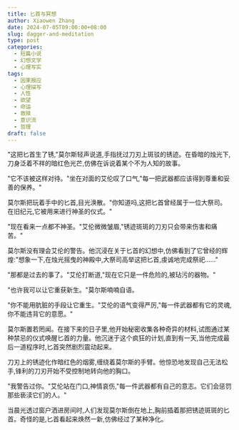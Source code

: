 ```yaml
---
title: 匕首与冥想
author: Xiaowen Zhang
date: 2024-07-05T09:00:00+08:00
slug: dagger-and-meditation
type: post
categories:
  - 短篇小说
  - 幻想文学
  - 心理写实
tags:
  - 因果报应
  - 心理描写
  - 人性
  - 欲望
  - 命运
  - 救赎
  - 意识流
  - 哲理
draft: false
---
```


"这把匕首生了锈,"莫尔斯轻声说道,手指抚过刀刃上斑驳的锈迹。在昏暗的烛光下,刀身泛着不祥的暗红色光芒,仿佛在诉说着某个不为人知的故事。

"它不该被这样对待。"坐在对面的艾伦叹了口气,"每一把武器都应该得到尊重和妥善的保养。"

莫尔斯把玩着手中的匕首,目光涣散。"你知道吗,这把匕首曾经属于一位大祭司。在旧纪元,它被用来进行神圣的仪式。"

"现在看来一点都不神圣。"艾伦微微皱眉,"锈迹斑斑的刀刃只会带来伤害和痛苦。"

莫尔斯没有理会艾伦的警告。他沉浸在关于匕首的幻想中,仿佛看到了它曾经的辉煌:"想象一下,在烛光摇曳的神殿中,大祭司高举这把匕首,虔诚地完成祭祀......"

"那都是过去的事了。"艾伦打断道,"现在它只是一件危险的,被玷污的器物。"

"也许我可以让它重获新生。"莫尔斯喃喃自语。

"你不能用肮脏的手段让它重生。"艾伦的语气变得严厉,"每一件武器都有它的灵魂,你不能违背它的意愿。"

莫尔斯置若罔闻。在接下来的日子里,他开始秘密收集各种奇异的材料,试图通过某种禁忌的仪式唤醒匕首的力量。他沉迷于这个疯狂的计划,直到有一天,当他完成最后一道程序时,匕首突然剧烈震动起来。

刀刃上的锈迹化作暗红色的烟雾,缠绕着莫尔斯的手臂。他惊恐地发现自己无法松手,锋利的刀刃开始不受控制地转向他的胸口。

"我警告过你。"艾伦站在门口,神情哀伤,"每一件武器都有自己的意志。它们会惩罚那些亵渎它们的人。"

当晨光透过窗户洒进房间时,人们发现莫尔斯倒在地上,胸前插着那把锈迹斑斑的匕首。奇怪的是,匕首看起来焕然一新,仿佛经过了某种净化。